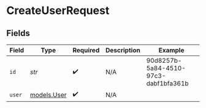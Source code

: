 # CreateUserRequest


## Fields

| Field                                | Type                                 | Required                             | Description                          | Example                              |
| ------------------------------------ | ------------------------------------ | ------------------------------------ | ------------------------------------ | ------------------------------------ |
| `id`                                 | *str*                                | :heavy_check_mark:                   | N/A                                  | 90d8257b-5a84-4510-97c3-dabf1bfa361b |
| `user`                               | [models.User](../models/user.md)     | :heavy_check_mark:                   | N/A                                  |                                      |